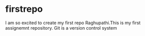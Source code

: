 # firstrepo
I am so excited to create my first repo
Raghupathi.This is my first assignemnt repository.
Git is a version control system
